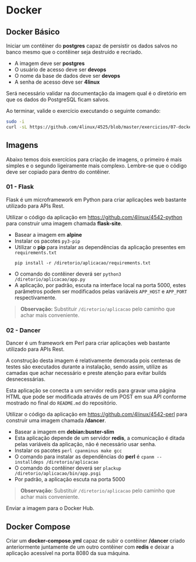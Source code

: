 # Docker

## Docker Básico

Iniciar um contêiner do **postgres** capaz de persistir os dados salvos no banco mesmo que o contêiner seja destruído e recriado.

- A imagem deve ser **postgres**
- O usuário de acesso deve ser **devops**
- O nome da base de dados deve ser **devops**
- A senha de acesso deve ser **4linux**

Será necessário validar na documentação da imagem qual é o diretório em que os dados do PostgreSQL ficam salvos.

Ao terminar, valide o exercício executando o seguinte comando:

```bash
sudo -i
curl -sL https://github.com/4linux/4525/blob/master/exercicios/07-docker/respostas/validador-01.sh | bash
```

## Imagens

Abaixo temos dois exercícios para criação de imagens, o primeiro é mais simples e o segundo ligeiramente mais complexo. Lembre-se que o código deve ser copiado para dentro do contêiner.

### 01 - Flask

Flask é um microframework em Python para criar aplicações web bastante utilizado para APIs Rest.

Utilizar o código da aplicação em https://github.com/4linux/4542-python para construir uma imagem chamada **flask-site**.

- Basear a imagem em **alpine**
- Instalar os pacotes `py3-pip`
- Utilizar o **pip** para instalar as dependências da aplicação presentes em `requirements.txt`
  ```
  pip install -r /diretorio/aplicacao/requirements.txt
  ```
- O comando do contêiner deverá ser `python3 /diretorio/aplicacao/app.py`
- A aplicação, por padrão, escuta na interface local na porta 5000, estes parâmetros podem ser modificados pelas variáveis `APP_HOST` e `APP_PORT` respectivamente.

> **Observação:** Substituir `/diretorio/aplicacao` pelo caminho que achar mais conveniente.

### 02 - Dancer

Dancer é um framework em Perl para criar aplicações web bastante utilizado para APIs Rest.

A construção desta imagem é relativamente demorada pois centenas de testes são executados durante a instalação, sendo assim, utilize as camadas que achar necessário e preste atenção para evitar builds desnecessárias.

Esta aplicação se conecta a um servidor redis para gravar uma página HTML que pode ser modificada através de um POST em sua API conforme mostrado no final do `README.md` do repositório.

Utilizar o código da aplicação em https://github.com/4linux/4542-perl para construir uma imagem chamada **<usuario>/dancer**.

- Basear a imagem em **debian:buster-slim**
- Esta aplicação depende de um servidor **redis**, a comunicação é ditada pelas variáveis da aplicação, não é necessário usar senha.
- Instalar os pacotes `perl cpanminus make gcc`
- O comando para instalar as dependências do **perl** é `cpanm --installdeps /diretorio/aplicacao`
- O comando do contêiner deverá ser `plackup /diretorio/aplicacao/bin/app.psgi`
- Por padrão, a aplicação escuta na porta 5000

> **Observação:** Substituir `/diretorio/aplicacao` pelo caminho que achar mais conveniente.

Enviar a imagem para o Docker Hub.

## Docker Compose

Criar um **docker-compose.yml** capaz de subir o contêiner **<usuario>/dancer** criado anteriormente juntamente de um outro contêiner com **redis** e deixar a aplicação acessível na porta 8080 da sua máquina.
